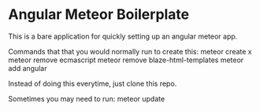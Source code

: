 Angular Meteor Boilerplate
==========================

This is a bare application for quickly setting up an angular meteor app.

Commands that that you would normally run to create this:
    meteor create x
    meteor remove ecmascript
    meteor remove blaze-html-templates
    meteor add angular

Instead of doing this everytime, just clone this repo.

Sometimes you may need to run:
    meteor update
